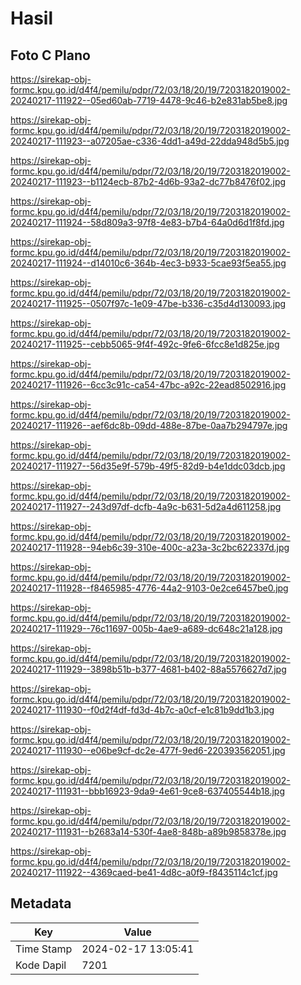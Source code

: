 # Hasil

## Foto C Plano

https://sirekap-obj-formc.kpu.go.id/d4f4/pemilu/pdpr/72/03/18/20/19/7203182019002-20240217-111922--05ed60ab-7719-4478-9c46-b2e831ab5be8.jpg

https://sirekap-obj-formc.kpu.go.id/d4f4/pemilu/pdpr/72/03/18/20/19/7203182019002-20240217-111923--a07205ae-c336-4dd1-a49d-22dda948d5b5.jpg

https://sirekap-obj-formc.kpu.go.id/d4f4/pemilu/pdpr/72/03/18/20/19/7203182019002-20240217-111923--b1124ecb-87b2-4d6b-93a2-dc77b8476f02.jpg

https://sirekap-obj-formc.kpu.go.id/d4f4/pemilu/pdpr/72/03/18/20/19/7203182019002-20240217-111924--58d809a3-97f8-4e83-b7b4-64a0d6d1f8fd.jpg

https://sirekap-obj-formc.kpu.go.id/d4f4/pemilu/pdpr/72/03/18/20/19/7203182019002-20240217-111924--d14010c6-364b-4ec3-b933-5cae93f5ea55.jpg

https://sirekap-obj-formc.kpu.go.id/d4f4/pemilu/pdpr/72/03/18/20/19/7203182019002-20240217-111925--0507f97c-1e09-47be-b336-c35d4d130093.jpg

https://sirekap-obj-formc.kpu.go.id/d4f4/pemilu/pdpr/72/03/18/20/19/7203182019002-20240217-111925--cebb5065-9f4f-492c-9fe6-6fcc8e1d825e.jpg

https://sirekap-obj-formc.kpu.go.id/d4f4/pemilu/pdpr/72/03/18/20/19/7203182019002-20240217-111926--6cc3c91c-ca54-47bc-a92c-22ead8502916.jpg

https://sirekap-obj-formc.kpu.go.id/d4f4/pemilu/pdpr/72/03/18/20/19/7203182019002-20240217-111926--aef6dc8b-09dd-488e-87be-0aa7b294797e.jpg

https://sirekap-obj-formc.kpu.go.id/d4f4/pemilu/pdpr/72/03/18/20/19/7203182019002-20240217-111927--56d35e9f-579b-49f5-82d9-b4e1ddc03dcb.jpg

https://sirekap-obj-formc.kpu.go.id/d4f4/pemilu/pdpr/72/03/18/20/19/7203182019002-20240217-111927--243d97df-dcfb-4a9c-b631-5d2a4d611258.jpg

https://sirekap-obj-formc.kpu.go.id/d4f4/pemilu/pdpr/72/03/18/20/19/7203182019002-20240217-111928--94eb6c39-310e-400c-a23a-3c2bc622337d.jpg

https://sirekap-obj-formc.kpu.go.id/d4f4/pemilu/pdpr/72/03/18/20/19/7203182019002-20240217-111928--f8465985-4776-44a2-9103-0e2ce6457be0.jpg

https://sirekap-obj-formc.kpu.go.id/d4f4/pemilu/pdpr/72/03/18/20/19/7203182019002-20240217-111929--76c11697-005b-4ae9-a689-dc648c21a128.jpg

https://sirekap-obj-formc.kpu.go.id/d4f4/pemilu/pdpr/72/03/18/20/19/7203182019002-20240217-111929--3898b51b-b377-4681-b402-88a5576627d7.jpg

https://sirekap-obj-formc.kpu.go.id/d4f4/pemilu/pdpr/72/03/18/20/19/7203182019002-20240217-111930--f0d2f4df-fd3d-4b7c-a0cf-e1c81b9dd1b3.jpg

https://sirekap-obj-formc.kpu.go.id/d4f4/pemilu/pdpr/72/03/18/20/19/7203182019002-20240217-111930--e06be9cf-dc2e-477f-9ed6-220393562051.jpg

https://sirekap-obj-formc.kpu.go.id/d4f4/pemilu/pdpr/72/03/18/20/19/7203182019002-20240217-111931--bbb16923-9da9-4e61-9ce8-637405544b18.jpg

https://sirekap-obj-formc.kpu.go.id/d4f4/pemilu/pdpr/72/03/18/20/19/7203182019002-20240217-111931--b2683a14-530f-4ae8-848b-a89b9858378e.jpg

https://sirekap-obj-formc.kpu.go.id/d4f4/pemilu/pdpr/72/03/18/20/19/7203182019002-20240217-111922--4369caed-be41-4d8c-a0f9-f8435114c1cf.jpg


## Metadata

| Key        | Value               |
| ---------- | ------------------- |
| Time Stamp | 2024-02-17 13:05:41 |
| Kode Dapil | 7201                |



